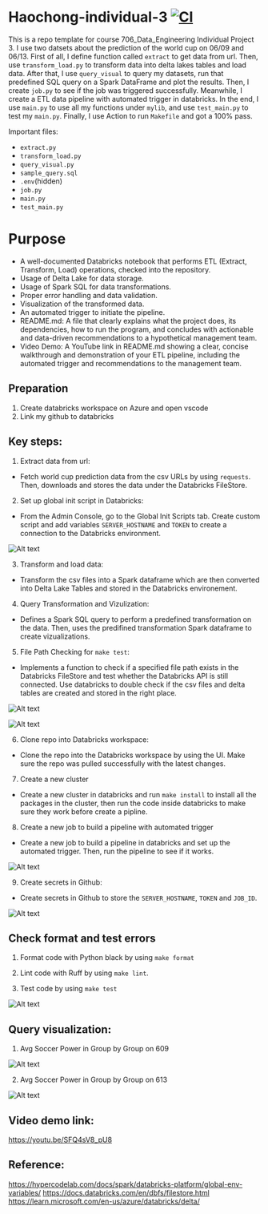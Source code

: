 # Haochong-individual-3 [![CI](https://github.com/nogibjj/Haochong-Individual-3/actions/workflows/cicd.yml/badge.svg)](https://github.com/nogibjj/Haochong-Individual-3/actions/workflows/cicd.yml)
This is a repo template for course 706_Data_Engineering Individual Project 3. I use two datsets about the prediction of the world cup on 06/09 and 06/13. First of all, I define function called `extract` to get data from url. Then, use `transform_load.py` to transform data into delta lakes tables and load data. After that, I use `query_visual` to query my datasets, run that predefined SQL query on a Spark DataFrame and plot the results. Then, I create `job.py` to see if the job was triggered successfully. Meanwhile, I create a ETL data pipeline with automated trigger in databricks. In the end, I use `main.py` to use all my functions under `mylib`, and use `test_main.py` to test my `main.py`. Finally, I use Action to run `Makefile` and got a 100% pass. 

Important files:
* `extract.py`
* `transform_load.py`
* `query_visual.py`
* `sample_query.sql`
* `.env`(hidden)
* `job.py`
* `main.py`
* `test_main.py`

# Purpose
- A well-documented Databricks notebook that performs ETL (Extract, Transform, Load) operations, checked into the repository.
- Usage of Delta Lake for data storage.
- Usage of Spark SQL for data transformations.
- Proper error handling and data validation.
- Visualization of the transformed data.
- An automated trigger to initiate the pipeline.
- README.md: A file that clearly explains what the project does, its dependencies, how to run the program, and concludes with actionable and data-driven recommendations to a hypothetical management team.
- Video Demo: A YouTube link in README.md showing a clear, concise walkthrough and demonstration of your ETL pipeline, including the automated trigger and recommendations to the management team.



## Preparation 
1. Create databricks workspace on Azure and open vscode
2. Link my github to databricks 

## Key steps:
1. Extract data from url:
- Fetch world cup prediction data from the csv URLs by using `requests`. Then, downloads and stores the data under the Databricks FileStore.

2. Set up global init script in Databricks:
- From the Admin Console, go to the Global Init Scripts tab. Create custom script and add variables `SERVER_HOSTNAME` and `TOKEN` to create a connection to the Databricks environment.

![Alt text](<Global init.png>)

3. Transform and load data:
- Transform the csv files into a Spark dataframe which are then converted into Delta Lake Tables and stored in the Databricks environement.

4. Query Transformation and Vizulization:
- Defines a Spark SQL query to perform a predefined transformation on the data. Then, uses the predifined transformation Spark dataframe to create vizualizations.

5. File Path Checking for `make test`:
- Implements a function to check if a specified file path exists in the Databricks FileStore and test whether the Databricks API is still connected. Use databricks to double check if the csv files and delta tables are created and stored in the right place.

![Alt text](Filestore.png)

![Alt text](<delta tables.png>)

6. Clone repo into Databricks workspace:
- Clone the repo into the Databricks workspace by using the UI. Make sure the repo was pulled successfully with the latest changes.

7. Create a new cluster
- Create a new cluster in databricks and run `make install` to install all the packages in the cluster, then run the code inside databricks to make sure they work before create a pipline.

8. Create a new job to build a pipeline with automated trigger
- Create a new job to build a pipeline in databricks and set up the automated trigger. Then, run the pipeline to see if it works.

![Alt text](pipeline.png)

9. Create secrets in Github:
- Create secrets in Github to store the `SERVER_HOSTNAME`, `TOKEN` and `JOB_ID`.

![Alt text](secrets.png)

## Check format and test errors
1. Format code with Python black by using `make format`

2. Lint code with Ruff by using `make lint`. 

3. Test code by using `make test`


![Alt text](<截屏2023-11-13 下午7.43.31.png>)


## Query visualization:
1. Avg Soccer Power in Group by Group on 609

![Alt text](qv1.png)

2. Avg Soccer Power in Group by Group on 613

![Alt text](qv2.png)

## Video demo link:
https://youtu.be/SFQ4sV8_pU8

## Reference:
https://hypercodelab.com/docs/spark/databricks-platform/global-env-variables/
https://docs.databricks.com/en/dbfs/filestore.html
https://learn.microsoft.com/en-us/azure/databricks/delta/






